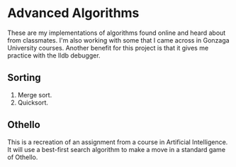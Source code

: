 # Advanced Algorithms

These are my implementations of algorithms found online and heard about from
classmates. I'm also working with some that I came across in Gonzaga University
courses. Another benefit for this project is that it gives me practice with the
lldb debugger.

## Sorting
1. Merge sort.
2. Quicksort.

## Othello
This is a recreation of an assignment from a course in Artificial Intelligence.
It will use a best-first search algorithm to make a move in a standard game
of Othello.
